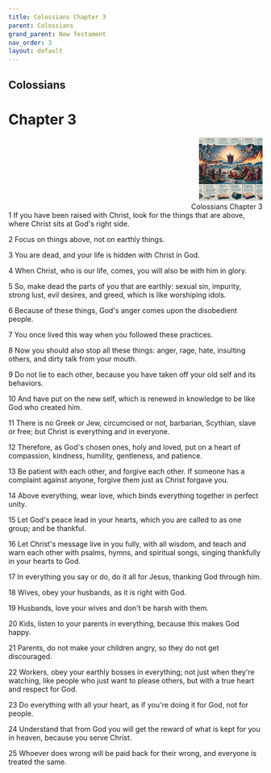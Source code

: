 ```yaml
---
title: Colossians Chapter 3
parent: Colossians
grand_parent: New Testament
nav_order: 3
layout: default
---
```


## Colossians

# Chapter 3

<div style="clear: both; text-align: right;">
    <img src="/assets/Image/Colossians/500/3.jpg" alt="Colossians Chapter 3" class="chapter-image" style="max-width: 25%; height: auto;"/>
    <figcaption style="font-size: 14px;">Colossians Chapter 3</figcaption>
</div>
1 If you have been raised with Christ, look for the things that are above, where Christ sits at God's right side.

2 Focus on things above, not on earthly things.

3 You are dead, and your life is hidden with Christ in God.

4 When Christ, who is our life, comes, you will also be with him in glory.

5 So, make dead the parts of you that are earthly: sexual sin, impurity, strong lust, evil desires, and greed, which is like worshiping idols.

6 Because of these things, God's anger comes upon the disobedient people.

7 You once lived this way when you followed these practices.

8 Now you should also stop all these things: anger, rage, hate, insulting others, and dirty talk from your mouth.

9 Do not lie to each other, because you have taken off your old self and its behaviors.

10 And have put on the new self, which is renewed in knowledge to be like God who created him.

11 There is no Greek or Jew, circumcised or not, barbarian, Scythian, slave or free; but Christ is everything and in everyone.

12 Therefore, as God's chosen ones, holy and loved, put on a heart of compassion, kindness, humility, gentleness, and patience.

13 Be patient with each other, and forgive each other. If someone has a complaint against anyone, forgive them just as Christ forgave you.

14 Above everything, wear love, which binds everything together in perfect unity.

15 Let God's peace lead in your hearts, which you are called to as one group; and be thankful.

16 Let Christ's message live in you fully, with all wisdom, and teach and warn each other with psalms, hymns, and spiritual songs, singing thankfully in your hearts to God.

17 In everything you say or do, do it all for Jesus, thanking God through him.

18 Wives, obey your husbands, as it is right with God.

19 Husbands, love your wives and don't be harsh with them.

20 Kids, listen to your parents in everything, because this makes God happy.

21 Parents, do not make your children angry, so they do not get discouraged.

22 Workers, obey your earthly bosses in everything; not just when they're watching, like people who just want to please others, but with a true heart and respect for God.

23 Do everything with all your heart, as if you're doing it for God, not for people.

24 Understand that from God you will get the reward of what is kept for you in heaven, because you serve Christ.

25 Whoever does wrong will be paid back for their wrong, and everyone is treated the same.


